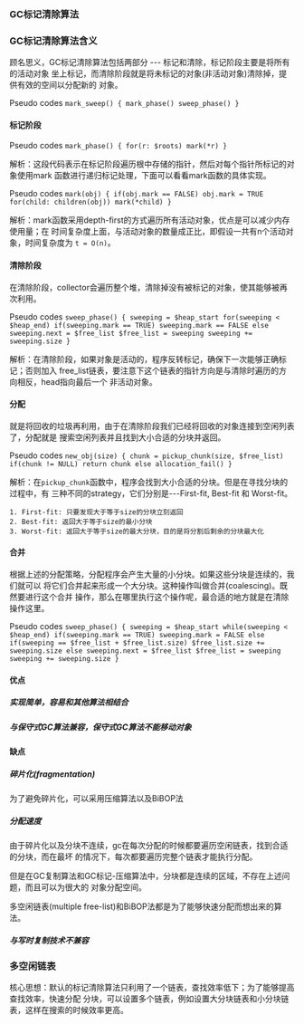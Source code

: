 ### GC标记清除算法

### GC标记清除算法含义

顾名思义，GC标记清除算法包括两部分 --- 标记和清除，标记阶段主要是将所有的活动对象
坐上标记，而清除阶段就是将未标记的对象(非活动对象)清除掉，提供有效的空间以分配新的
对象。

Pseudo codes
`
mark_sweep() {
    mark_phase()
    sweep_phase()
}
`

#### 标记阶段

Pseudo codes
`
mark_phase() {
    for(r: $roots)
        mark(*r)
}
`

解析：这段代码表示在标记阶段遍历根中存储的指针，然后对每个指针所标记的对象使用mark
函数进行递归标记处理，下面可以看看mark函数的具体实现。

Pseudo codes
`
mark(obj) {
    if(obj.mark == FALSE)
        obj.mark = TRUE
        for(child: children(obj))
            mark(*child)
}
`

解析：mark函数采用depth-first的方式遍历所有活动对象，优点是可以减少内存使用量；在
时间复杂度上面，与活动对象的数量成正比，即假设一共有n个活动对象，时间复杂度为
`t = O(n)`。

#### 清除阶段

在清除阶段，collector会遍历整个堆，清除掉没有被标记的对象，使其能够被再次利用。

Pseudo codes
`
sweep_phase() {
    sweeping = $heap_start
    for(sweeping < $heap_end)
        if(sweeping.mark == TRUE)
            sweeping.mark == FALSE
        else
            sweeping.next = $free_list
            $free_list = sweeping
        sweeping += sweeping.size
}
`

解析：在清除阶段，如果对象是活动的，程序反转标记，确保下一次能够正确标记；否则加入
free\_list链表，要注意下这个链表的指针方向是与清除时遍历的方向相反，head指向最后一个
非活动对象。

#### 分配

就是将回收的垃圾再利用，由于在清除阶段我们已经将回收的对象连接到空闲列表了，分配就是
搜索空闲列表并且找到大小合适的分块并返回。

Pseudo codes
`
new_obj(size) {
    chunk = pickup_chunk(size, $free_list)
    if(chunk != NULL)
        return chunk
    else
        allocation_fail()
}
`

解析：在`pickup_chunk`函数中，程序会找到大小合适的分块。但是在寻找分块的过程中，有
三种不同的strategy，它们分别是---First-fit, Best-fit 和 Worst-fit。

    1. First-fit: 只要发现大于等于size的分块立刻返回
    2. Best-fit: 返回大于等于size的最小分块
    3. Worst-fit: 返回大于等于size的最大分块，目的是将分割后剩余的分块最大化

#### 合并

根据上述的分配策略，分配程序会产生大量的小分块。如果这些分块是连续的，我们就可以
将它们合并起来形成一个大分块。这种操作叫做合并(coalescing)。既然要进行这个合并
操作，那么在哪里执行这个操作呢，最合适的地方就是在清除操作这里。

Pseudo codes
`
sweep_phase() {
    sweeping = $heap_start
    while(sweeping < $heap_end)
        if(sweeping.mark == TRUE)
            sweeping.mark = FALSE
        else
            if(sweeping == $free_list + $free_list.size)
                $free_list.size += sweeping.size
            else
                sweeping.next = $free_list
                $free_list = sweeping
            sweeping += sweeping.size
}
`

#### 优点

##### 实现简单，容易和其他算法相结合

##### 与保守式GC算法兼容，保守式GC算法不能移动对象

#### 缺点

##### 碎片化(fragmentation)

为了避免碎片化，可以采用压缩算法以及BiBOP法

##### 分配速度

由于碎片化以及分块不连续，gc在每次分配的时候都要遍历空闲链表，找到合适的分块，而在最坏
的情况下，每次都要遍历完整个链表才能执行分配。

但是在GC复制算法和GC标记-压缩算法中，分块都是连续的区域，不存在上述问题，而且可以为很大的
对象分配空间。

多空闲链表(multiple free-list)和BiBOP法都是为了能够快速分配而想出来的算法。

##### 与写时复制技术不兼容

### 多空闲链表

核心思想：默认的标记清除算法只利用了一个链表，查找效率低下；为了能够提高查找效率，快速分配
分块，可以设置多个链表，例如设置大分块链表和小分块链表，这样在搜索的时候效率更高。


